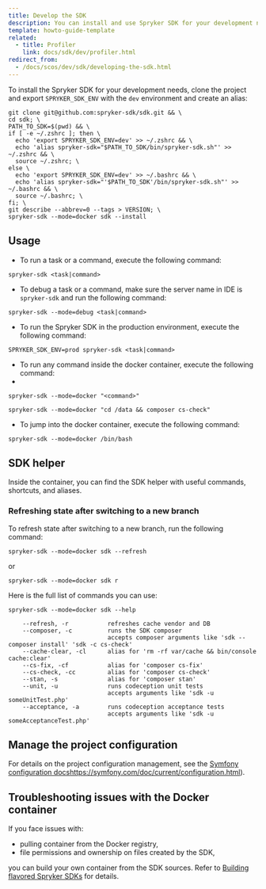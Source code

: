 ```yaml
---
title: Develop the SDK
description: You can install and use Spryker SDK for your development needs
template: howto-guide-template
related: 
  - title: Profiler
    link: docs/sdk/dev/profiler.html
redirect_from:
  - /docs/scos/dev/sdk/developing-the-sdk.html
---
```


To install the Spryker SDK for your development needs, clone the project and export `SPRYKER_SDK_ENV` with the `dev` environment and create an alias:

```shell
git clone git@github.com:spryker-sdk/sdk.git && \
cd sdk; \
PATH_TO_SDK=$(pwd) && \
if [ -e ~/.zshrc ]; then \
  echo 'export SPRYKER_SDK_ENV=dev' >> ~/.zshrc && \
  echo 'alias spryker-sdk="$PATH_TO_SDK/bin/spryker-sdk.sh"' >> ~/.zshrc && \
  source ~/.zshrc; \
else \
  echo 'export SPRYKER_SDK_ENV=dev' >> ~/.bashrc && \
  echo 'alias spryker-sdk="'$PATH_TO_SDK'/bin/spryker-sdk.sh"' >> ~/.bashrc && \
  source ~/.bashrc; \
fi; \
git describe --abbrev=0 --tags > VERSION; \
spryker-sdk --mode=docker sdk --install
```

## Usage

- To run a task or a command, execute the following command:
  
```shell
spryker-sdk <task|command>
```

- To debug a task or a command, make sure the server name in IDE is `spryker-sdk` and run the following command:

```shell
spryker-sdk --mode=debug <task|command>
```

- To run the Spryker SDK in the production environment, execute the following command:
  
```shell
SPRYKER_SDK_ENV=prod spryker-sdk <task|command>
```

- To run any command inside the docker container, execute the following command:
- 
```shell
spryker-sdk --mode=docker "<command>"

spryker-sdk --mode=docker "cd /data && composer cs-check"
```

- To jump into the docker container, execute the following command:
  
```shell
spryker-sdk --mode=docker /bin/bash
```

## SDK helper

Inside the container, you can find the SDK helper with useful commands, shortcuts, and aliases.

### Refreshing state after switching to a new branch

To refresh state after switching to a new branch, run the following command:

```shell
spryker-sdk --mode=docker sdk --refresh
```
or

```shell
spryker-sdk --mode=docker sdk r
```

Here is the full list of commands you can use:

```shell
spryker-sdk --mode=docker sdk --help

    --refresh, -r           refreshes cache vendor and DB
    --composer, -c          runs the SDK composer
                            accepts composer arguments like 'sdk --composer install' 'sdk -c cs-check'
    --cache-clear, -cl      alias for 'rm -rf var/cache && bin/console cache:clear'
    --cs-fix, -cf           alias for 'composer cs-fix'
    --cs-check, -cc         alias for 'composer cs-check'
    --stan, -s              alias for 'composer stan'
    --unit, -u              runs codeception unit tests
                            accepts arguments like 'sdk -u someUnitTest.php'
    --acceptance, -a        runs codeception acceptance tests
                            accepts arguments like 'sdk -u someAcceptanceTest.php'
```

## Manage the project configuration
For details on the project configuration management, see the [Symfony configuration docs]()https://symfony.com/doc/current/configuration.html).

## Troubleshooting issues with the Docker container
If you face issues with:
- pulling container from the Docker registry,
- file permissions and ownership on files created by the SDK,

you can build your own container from the SDK sources. Refer to [Building flavored Spryker SDKs](/docs/sdk/dev/building-flavored-spryker-sdks.html) for details.